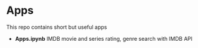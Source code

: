 # Apps
This repo contains short but useful apps

- **Apps.ipynb**
	IMDB movie and series rating, genre search with IMDB API 
